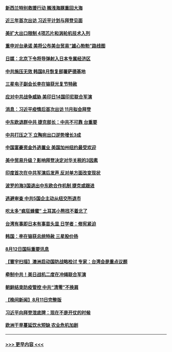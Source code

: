 #### [新西兰特别救援行动 搁浅海豚重回大海](../pages/prog202/a103501154.md?t=08130951) 
#### [近三年首次出访 习近平计划与拜登见面](../pages/prog202/a103501139.md?t=08130951) 
#### [美扩大出口限制 4项芯片和涡轮机技术入列](../pages/prog202/a103501093.md?t=08130951) 
#### [重申对台承诺 美将公布美台贸易“雄心勃勃”路线图](../pages/prog202/a103501052.md?t=08130951) 
#### [日媒：北京下令将导弹射入日本专属经济区](../pages/prog202/a103501055.md?t=08130951) 
#### [中共施压无效 韩国8月恢复部署萨德基地](../pages/prog202/a103500962.md?t=08130951) 
#### [三星电子副会长李在镕获光复节特赦](../pages/prog202/a103500959.md?t=08130951) 
#### [应对中共战争威胁 美印日14国印尼联合军演](../pages/prog202/a103500987.md?t=08130951) 
#### [消息：习近平疫情后首次出访 11月拟会拜登](../pages/prog202/a103500933.md?t=08130951) 
#### [中东欧退群中共 捷克部长：中共不可靠 台重要](../pages/prog202/a103500970.md?t=08130951) 
#### [中共打压之下 立陶宛出口逆势增长3成](../pages/prog202/a103500943.md?t=08130951) 
#### [中国富豪资金外逃置业 美国加州纽约最受欢迎](../pages/prog202/a103500922.md?t=08130951) 
#### [美中贸易升级？影响拜登决定对华关税的3因素](../pages/prog202/a103500838.md?t=08130951) 
#### [印度首次在中共军演后发声 反对单方面改变现状](../pages/prog202/a103500809.md?t=08130951) 
#### [波罗的海3国退出中东欧合作机制 捷克或跟进](../pages/prog202/a103500787.md?t=08130951) 
#### [逃避审查 中共5国企主动从纽交所退市](../pages/prog202/a103500782.md?t=08130951) 
#### [吃太多“疯狂蜂蜜” 土耳其小熊找不着北了](../pages/prog202/a103500697.md?t=08130951) 
#### [台湾有事即日本有事苗头显 日学者：修宪紧迫](../pages/prog202/a103500680.md?t=08130951) 
#### [韩国：李在镕获总统特赦 三星股价扬](../pages/prog202/a103500667.md?t=08130951) 
#### [8月12日国际重要讯息](../pages/prog202/a103500665.md?t=08130951) 
#### [【寰宇扫描】澳洲启动国防战略检讨 专家：台湾会是重点议题](../pages/prog202/a103500518.md?t=08130951) 
#### [牵制中共！美日战机二度在冲绳联合军演](../pages/prog202/a103500509.md?t=08130951) 
#### [朝鲜结束防疫管控 中共“清零”不换肩](../pages/prog202/a103500499.md?t=08130951) 
#### [【晚间新闻】8月11日完整版](../pages/prog202/a103500478.md?t=08130951) 
#### [习近平向拜登泄底牌：现在不是开仗的时候](../pages/prog202/a103500450.md?t=08130951) 
#### [欧洲干旱蔓延饮水短缺 农业危机加剧](../pages/prog202/a103500332.md?t=08130951) 

----
#### [ >>> 更早内容 <<< ](../indexes/prog202-earlier.md)
